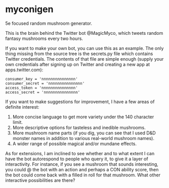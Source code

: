 # myconigen
5e focused random mushroom generator.

This is the brain behind the Twitter bot @MagicMyco, which tweets random fantasy mushrooms every two hours. 

If you want to make your own bot, you can use this as an example. The only thing missing from the source tree is the secrets.py file which contains Twitter credentials. The contents of that file are simple enough (supply your own credentials after signing up on Twitter and creating a new app at apps.twitter.com):

```
consumer_key = 'nnnnnnnnnnnnnnn'
consumer_secret = 'nnnnnnnnnnnnnnn'
access_token = 'nnnnnnnnnnnnnnn'
access_secret = 'nnnnnnnnnnnnnnn'
```

If you want to make suggestions for improvement, I have a few areas of definite interest:

1. More concise language to get more variety under the 140 character limit.
2. More descriptive options for tasteless and inedible mushrooms.
3. More mushroom name parts (if you dig, you can see that I used D&D monster names in addition to various real-world mushroom names).
4. A wider range of possible magical and/or mundane effects.

As for extensions, I am inclined to see whether and to what extent I can have the bot autorespond to people who query it, to give it a layer of interactivity. For instance, if you see a mushroom that sounds interesting, you could @ the bot with an action and perhaps a CON ability score, then the bot could come back with a filled in roll for that mushroom. What other interactive possibilities are there?
